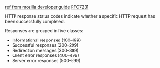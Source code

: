 [ref from mozilla developer guide](https://developer.mozilla.org/en-US/docs/Web/HTTP/Status)
[RFC7231](https://datatracker.ietf.org/doc/html/rfc7231#section-6)

HTTP response status codes indicate whether a specific HTTP request has been successfully completed.  

Responses are grouped in five classes:
- Informational responses (100–199)
- Successful responses (200–299)
- Redirection messages (300–399)
- Client error responses (400–499)
- Server error responses (500–599)
